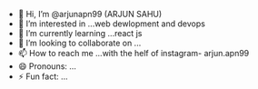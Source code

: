 - 👋 Hi, I’m @arjunapn99 (ARJUN SAHU)
- 👀 I’m interested in ...web dewlopment and devops
- 🌱 I’m currently learning ...react js
- 💞️ I’m looking to collaborate on ...
- 📫 How to reach me ...with the helf of instagram- arjun.apn99
- 😄 Pronouns: ...
- ⚡ Fun fact: ...

<!---
arjunapn99/arjunapn99 is a ✨ special ✨ repository because its `README.md` (this file) appears on your GitHub profile.
You can click the Preview link to take a look at your changes.
--->
